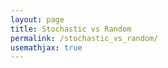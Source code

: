 ```yaml
---
layout: page
title: Stochastic vs Random 
permalink: /stochastic_vs_random/
usemathjax: true
---
```


